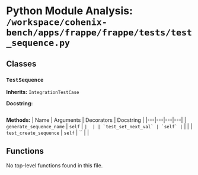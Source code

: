 # Python Module Analysis: `/workspace/cohenix-bench/apps/frappe/frappe/tests/test_sequence.py`

## Classes

### `TestSequence`
**Inherits:** `IntegrationTestCase`


**Docstring:**
```

```

**Methods:**
| Name | Arguments | Decorators | Docstring |
|---|---|---|---|
| `generate_sequence_name` | `self` | `` |  |
| `test_set_next_val` | `self` | `` |  |
| `test_create_sequence` | `self` | `` |  |





## Functions

No top-level functions found in this file.
